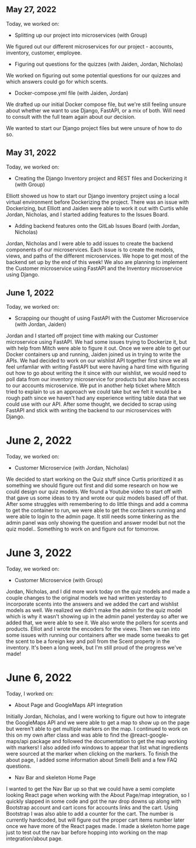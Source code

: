 ## May 27, 2022

Today, we worked on:

- Splitting up our project into microservices (with Group)

We figured out our different microservices for our project - accounts, inventory, customer, employee.

- Figuring out questions for the quizzes (with Jaiden, Jordan, Nicholas)

We worked on figuring out some potential questions for our quizzes and which answers could go for which scents.

- Docker-compose.yml file (with Jaiden, Jordan)

We drafted up our initial Docker compose file, but we're still feeling unsure about whether we want to use Django, FastAPI, or a mix of both. Will need to consult with the full team again about our decision.

We wanted to start our Django project files but were unsure of how to do so.

## May 31, 2022

Today, we worked on:

- Creating the Django Inventory project and REST files and Dockerizing it (with Group)

Elliott showed us how to start our Django inventory project using a local virtual environment before Dockerizing the project. There was an issue with Dockerizing, but Elliott and Jaiden were able to work it out with Curtis while Jordan, Nicholas, and I started adding features to the Issues Board.

- Adding backend features onto the GitLab Issues Board (with Jordan, Nicholas)

Jordan, Nicholas and I were able to add issues to create the backend components of our microservices. Each issue is to create the models, views, and paths of the different microservices. We hope to get most of the backend set up by the end of this week!
We also are planning to implement the Customer microservice using FastAPI and the Inventory microservice using Django.

## June 1, 2022

Today, we worked on:

- Scrapping our thought of using FastAPI with the Customer Microservice (with Jordan, Jaiden)

Jordan and I started off project time with making our Customer microservice using FastAPI. We had some issues trying to Dockerize it, but with help from Mitch were able to figure it out. Once we were able to get our Docker containers up and running, Jaiden joined us in trying to write the APIs. We had decided to work on our wishlist API together first since we all feel unfamliar with writing FastAPI but were having a hard time with figuring out how to go about writing the it since with our wishlist, we would need to poll data from our inventory microservice for products but also have access to our accounts microservice. We put in another help ticket where Mitch tried to explain to us an approach we could take but we felt it would be a rough path since we haven't had any experience writing table data that we could use with our API. After some thought, we decided to scrap using FastAPI and stick with writing the backend to our microservices with Django.

# June 2, 2022

Today, we worked on:

- Customer Microservice (with Jordan, Nicholas)

We decided to start working on the Quiz stuff since Curtis prioritized it as something we should figure out first and did some research on how we could design our quiz models. We found a Youtube video to start off with that gave us some ideas to try and wrote our quiz models based off of that. After some struggles with remembering to do little things and add a comma to get the container to run, we were able to get the containers running and were able to login to the admin page. It still needs some tinkering as the admin panel was only showing the question and answer model but not the quiz model.. Something to work on and figure out for tomorrow.

# June 3, 2022

Today, we worked on:

- Customer Microservice (with Group)

Jordan, Nicholas, and I did more work today on the quiz models and made a couple changes to the original models we had written yesterday to incorporate scents into the answers and we added the cart and wishlist models as well. We realized we didn't make the admin for the quiz model which is why it wasn't showing up in the admin panel yesterday so after we added that, we were able to see it. We also wrote the pollers for scents and products. Elliot and I wrote the encoders for the views. Then we ran into some issues with running our containers after we made some tweaks to get the scent to be a foreign key and poll from the Scent property in the inventory. It's been a long week, but I'm still proud of the progress we've made!

# June 6, 2022

Today, I worked on:

- About Page and GoogleMaps API integration

Initially Jordan, Nicholas, and I were working to figure out how to integrate the GoogleMaps API and we were able to get a map to show up on the page but weren't able to get multiple markers on the map. I continued to work on this on my own after class and was able to find the @react-google-maps/api package and followed the documentation to get the map working with markers! I also added info windows to appear that list what ingredients were sourced at the marker when clicking on the markers. To finish the about page, I added some information about Smelli Belli and a few FAQ questions.

- Nav Bar and skeleton Home Page

I wanted to get the Nav Bar up so that we could have a semi complete looking React page when working with the About Page/map integration, so I quickly slapped in some code and got the nav drop downs up along with Bootstrap account and cart icons for accounts links and the cart. Using Bootstrap I was also able to add a counter for the cart. The number is currently hardcoded, but will figure out the proper cart items number later once we have more of the React pages made. I made a skeleton home page just to test out the nav bar before hopping into working on the map integration/about page.
